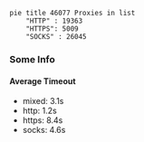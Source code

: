
```mermaid
pie title 46077 Proxies in list
    "HTTP" : 19363
    "HTTPS": 5009
    "SOCKS" : 26045
```

### Some Info
#### Average Timeout

- mixed: 3.1s
- http: 1.2s
- https: 8.4s
- socks: 4.6s